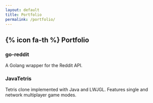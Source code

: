```yaml
---
layout: default
title: Portfolio
permalink: /portfolio/
---
```


<div class='container-fluid container-content'>
  <div class='row'>
    <div class='col-md-8 col-md-offset-2 col-xs-10 col-xs-offset-1'>
      <div class='page-header'>
        <h2>
          {% icon fa-th %}
          Portfolio
        </h2>
      </div>
    </div>
  </div>
  <div class='row'>
    <div class='col-md-8 col-md-offset-2 col-xs-10 col-xs-offset-1'>
      <div class='row'>
        <div class='col-md-4'>
          <div class='panel panel-default'>
            <div class='panel-body'>
              <h3>go-reddit</h3>
              <p>A Golang wrapper for the Reddit API.</p>
            </div>
          </div>
        </div>
        <div class='col-md-4'>
          <div class='panel panel-default'>
            <div class='panel-body'>
              <h3>JavaTetris</h3>
              <p>Tetris clone implemented with Java and LWJGL. Features single and network multiplayer game modes.</p>
            </div>
          </div>
        </div>
      </div>
    </div>
  </div>
</div>


